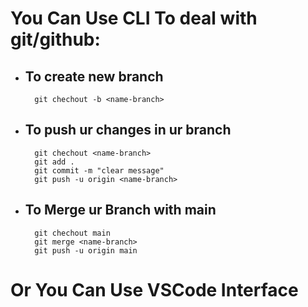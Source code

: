 # You Can Use CLI To deal with git/github:
- ## To create new branch
        git chechout -b <name-branch>
- ## To push ur changes in ur branch
        git chechout <name-branch>
        git add .
        git commit -m "clear message"
        git push -u origin <name-branch>
- ## To Merge ur Branch with main
        git chechout main
        git merge <name-branch>
        git push -u origin main

# Or You Can Use VSCode Interface 
